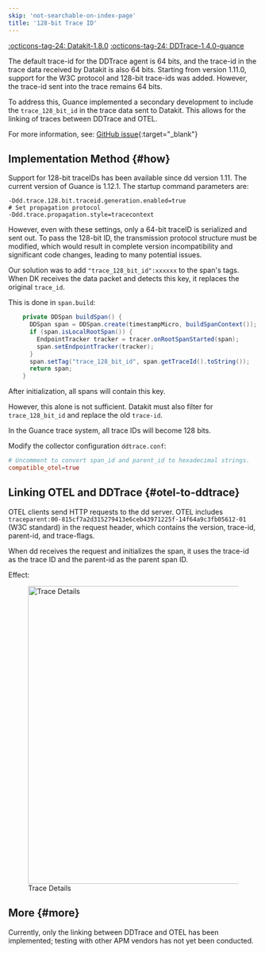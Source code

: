 ```yaml
---
skip: 'not-searchable-on-index-page'
title: '128-bit Trace ID'
---
```


[:octicons-tag-24: Datakit-1.8.0](../datakit/changelog.md#cl-1.8.0)
[:octicons-tag-24: DDTrace-1.4.0-guance](ddtrace-ext-changelog.md#cl-1.14.0-guance)

The default trace-id for the DDTrace agent is 64 bits, and the trace-id in the trace data received by Datakit is also 64 bits. Starting from version 1.11.0, support for the W3C protocol and 128-bit trace-ids was added. However, the trace-id sent into the trace remains 64 bits.

To address this, Guance implemented a secondary development to include the `trace_128_bit_id` in the trace data sent to Datakit. This allows for the linking of traces between DDTrace and OTEL.

For more information, see: [GitHub issue](https://github.com/GuanceCloud/dd-trace-java/issues/37){:target="_blank"}

## Implementation Method {#how}
Support for 128-bit traceIDs has been available since dd version 1.11. The current version of Guance is 1.12.1. The startup command parameters are:

```shell
-Ddd.trace.128.bit.traceid.generation.enabled=true
# Set propagation protocol
-Ddd.trace.propagation.style=tracecontext
```

However, even with these settings, only a 64-bit traceID is serialized and sent out. To pass the 128-bit ID, the transmission protocol structure must be modified, which would result in complete version incompatibility and significant code changes, leading to many potential issues.

Our solution was to add `"trace_128_bit_id":xxxxxx` to the span's tags. When DK receives the data packet and detects this key, it replaces the original `trace_id`.

This is done in `span.build`:

```java
    private DDSpan buildSpan() {
      DDSpan span = DDSpan.create(timestampMicro, buildSpanContext());
      if (span.isLocalRootSpan()) {
        EndpointTracker tracker = tracer.onRootSpanStarted(span);
        span.setEndpointTracker(tracker);
      }
      span.setTag("trace_128_bit_id", span.getTraceId().toString()); 
      return span;
    }
```

After initialization, all spans will contain this key.

However, this alone is not sufficient. Datakit must also filter for `trace_128_bit_id` and replace the old `trace-id`.

In the Guance trace system, all trace IDs will become 128 bits.

Modify the collector configuration `ddtrace.conf`:

```toml
# Uncomment to convert span_id and parent_id to hexadecimal strings.
compatible_otel=true
```

## Linking OTEL and DDTrace {#otel-to-ddtrace}
OTEL clients send HTTP requests to the dd server. OTEL includes `traceparent:00-815cf7a2d315279413e6ceb43971225f-14f64a9c3fb05612-01` (W3C standard) in the request header, which contains the version, trace-id, parent-id, and trace-flags.

When dd receives the request and initializes the span, it uses the trace-id as the trace ID and the parent-id as the parent span ID.

Effect:

<!-- markdownlint-disable MD046 MD033 -->
<figure>
  <img src="https://github.com/GuanceCloud/dd-trace-java/assets/31207055/9b599678-1ebc-4f1f-9993-f863fb25280b" style="height: 600px" alt="Trace Details">
  <figcaption>Trace Details</figcaption>
</figure>

## More {#more}
Currently, only the linking between DDTrace and OTEL has been implemented; testing with other APM vendors has not yet been conducted.
